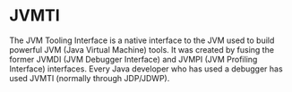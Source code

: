 # JVMTI

The JVM Tooling Interface is a native interface to the JVM used to build powerful JVM (Java Virtual Machine) tools. It was created by fusing the former JVMDI (JVM Debugger Interface) and JVMPI (JVM Profiling Interface) interfaces. Every Java developer who has used a debugger has used JVMTI (normally through JDP/JDWP).